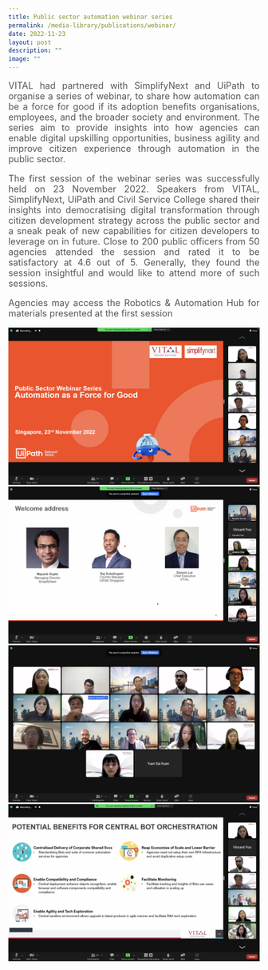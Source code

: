 ```yaml
---
title: Public sector automation webinar series
permalink: /media-library/publications/webinar/
date: 2022-11-23
layout: post
description: ""
image: ""
---
```

<p style="font-size: 18px;color:#585858;text-align:justify;">
VITAL had partnered with SimplifyNext and UiPath to organise a series of webinar, to share how automation can be a force for good if its adoption benefits organisations, employees, and the broader society and environment. The series aim to provide insights into how agencies can enable digital upskilling opportunities, business agility and improve citizen experience through automation in the public sector.
</p>
<p style="font-size: 18px;color:#585858;text-align:justify;">
The first session of the webinar series was successfully held on 23 November 2022. Speakers from VITAL, SimplifyNext, UiPath and Civil Service College shared their insights into democratising digital transformation through citizen development strategy across the public sector and a sneak peak of new capabilities for citizen developers to leverage on in future. Close to 200 public officers from 50 agencies attended the session and rated it to be satisfactory at 4.6 out of 5. Generally, they found the session insightful and would like to attend more of such sessions.
</p>
<p style="font-size: 18px;color:#585858;text-align:justify;">
Agencies may access the Robotics & Automation Hub for materials presented at the first session 
</p>


<img src="/images/Media/webinar 1.png">
<br>
<img src="/images/Media/webinar 2.png">
<br>
<img src="/images/Media/webinar 3.png">
<br>
<img src="/images/Media/webinar 4.png">